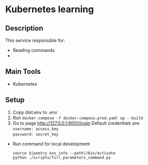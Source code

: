 # Kubernetes learning

## Description

This service responsible for:

- Reading commands
- 
## Main Tools

- Kubernetes

## Setup

1. Copy dist.env to .env
4. Run `docker-compose -f docker-compose.prod.yaml up --build`
5. Go to page http://127.0.0.1:9001/login
   Default credentials are:  
    `username: access_key`  
    `password: secret_key`

- Run command for local development
  ```shell
  source $(poetry env info --path)/bin/activate
  python ./scripts/fill_parameters_command.py
  ```


